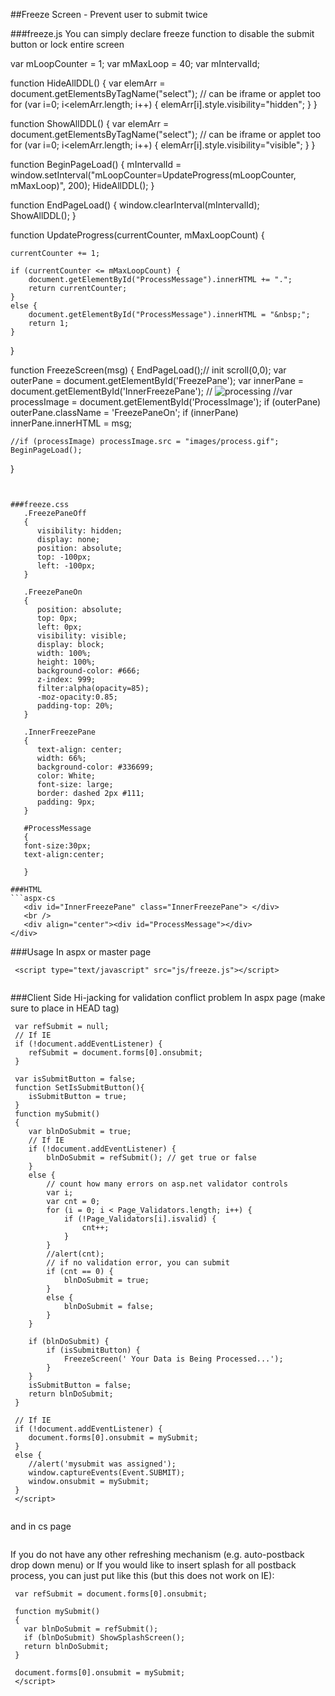 
##Freeze Screen - Prevent user to submit twice

###freeze.js
You can simply declare freeze function to disable the submit button or lock entire screen
  
 var mLoopCounter = 1;
 var mMaxLoop = 40;
 var mIntervalId;
 
 function HideAllDDL() {
 	var elemArr = document.getElementsByTagName("select"); // can be iframe or applet too
 	for (var i=0; i<elemArr.length; i++) {
 			elemArr[i].style.visibility="hidden"; 
 	}
 }
 
 function ShowAllDDL() {
 	var elemArr = document.getElementsByTagName("select"); // can be iframe or applet too
 	for (var i=0; i<elemArr.length; i++) {
 			elemArr[i].style.visibility="visible"; 
 	}
 }
 
 function BeginPageLoad() {	
 	mIntervalId = window.setInterval("mLoopCounter=UpdateProgress(mLoopCounter, mMaxLoop)", 200);
 	HideAllDDL();
 }
 
 function EndPageLoad() {
 	window.clearInterval(mIntervalId);	
 	ShowAllDDL();
 }
 
 function UpdateProgress(currentCounter, mMaxLoopCount) {
 
 	currentCounter += 1;
 	
 	if (currentCounter <= mMaxLoopCount) {
 		document.getElementById("ProcessMessage").innerHTML += ".";		
 		return currentCounter;
 	}
 	else {
 		document.getElementById("ProcessMessage").innerHTML = "&nbsp;";
 		return 1;
 	}
 }
 
 function FreezeScreen(msg) {
     EndPageLoad();// init
 	scroll(0,0);
 	var outerPane = document.getElementById('FreezePane');
 	var innerPane = document.getElementById('InnerFreezePane');
        // <img src="images/pix.gif" id="ProcessImage" alt="processing" />
 	//var processImage = document.getElementById('ProcessImage');
 	if (outerPane) outerPane.className = 'FreezePaneOn';
 	if (innerPane) innerPane.innerHTML = msg;
 	
 	//if (processImage) processImage.src = "images/process.gif";
 	BeginPageLoad();
 }
 
 ```


###freeze.css
    .FreezePaneOff
    {
       visibility: hidden;
       display: none;
       position: absolute;
       top: -100px;
       left: -100px;
    }
 
    .FreezePaneOn
    {
       position: absolute;
       top: 0px;
       left: 0px;
       visibility: visible;
       display: block;
       width: 100%;
       height: 100%;
       background-color: #666;
       z-index: 999;
       filter:alpha(opacity=85);
       -moz-opacity:0.85;
       padding-top: 20%;
    }
 
    .InnerFreezePane
    {
       text-align: center;
       width: 66%;
       background-color: #336699;
       color: White;
       font-size: large;
       border: dashed 2px #111;
       padding: 9px;
    }
    
    #ProcessMessage 
    {
 	font-size:30px;
 	text-align:center;
 	
    }

###HTML
```aspx-cs
    <div id="InnerFreezePane" class="InnerFreezePane"> </div>
    <br />
    <div align="center"><div id="ProcessMessage"></div>
 </div>
 ```
###Usage
In aspx or master page
```aspx-cs
 <script type="text/javascript" src="js/freeze.js"></script>
 ```
```aspx-cs
 ```
###Client Side Hi-jacking for validation conflict problem
In aspx page (make sure to place in HEAD tag)
```aspx-cs
 var refSubmit = null;
 // If IE
 if (!document.addEventListener) {
 	refSubmit = document.forms[0].onsubmit;    
 }
 
 var isSubmitButton = false;
 function SetIsSubmitButton(){
 	isSubmitButton = true;
 }
 function mySubmit()
 {
 	var blnDoSubmit = true;
 	// If IE
 	if (!document.addEventListener) { 
 		blnDoSubmit = refSubmit(); // get true or false
 	}
 	else {
 		// count how many errors on asp.net validator controls
 		var i;
 		var cnt = 0;
 		for (i = 0; i < Page_Validators.length; i++) {
 			if (!Page_Validators[i].isvalid) {
 				cnt++;
 			}
 		}
 		//alert(cnt);
 		// if no validation error, you can submit
 		if (cnt == 0) {
 			blnDoSubmit = true;
 		}
 		else {
 			blnDoSubmit = false;
 		}    
 	}
 
 	if (blnDoSubmit) {
 		if (isSubmitButton) { 
 			FreezeScreen(' Your Data is Being Processed...');
 		}
 	}
 	isSubmitButton = false;
 	return blnDoSubmit;
 }
 
 // If IE
 if (!document.addEventListener) {
 	document.forms[0].onsubmit = mySubmit;
 }
 else {
 	//alert('mysubmit was assigned');
 	window.captureEvents(Event.SUBMIT);
 	window.onsubmit = mySubmit;
 }
 </script>
 
 ```
and in cs page
```aspx-cs
 ```
If you do not have any other refreshing mechanism (e.g. auto-postback drop down menu) or If you would like to insert splash for all postback process, you can just put like this (but this does not work on IE):
```aspx-cs
 var refSubmit = document.forms[0].onsubmit;
 
 function mySubmit()
 {
   var blnDoSubmit = refSubmit();
   if (blnDoSubmit) ShowSplashScreen();
   return blnDoSubmit;
 }
 
 document.forms[0].onsubmit = mySubmit;
 </script>
 ```


